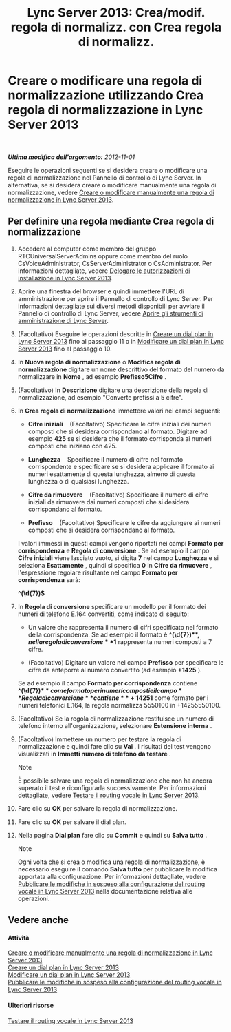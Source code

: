 ﻿---
title: "Lync Server 2013: Crea/modif. regola di normalizz. con Crea regola di normalizz."
TOCTitle: Creare o modificare una regola di normalizzazione utilizzando Crea regola di normalizzazione
ms:assetid: e8547d7b-f74d-4a73-9a7d-df20d7a87fcd
ms:mtpsurl: https://technet.microsoft.com/it-it/library/Gg399036(v=OCS.15)
ms:contentKeyID: 49302337
ms.date: 08/24/2015
mtps_version: v=OCS.15
ms.translationtype: HT
---

# Creare o modificare una regola di normalizzazione utilizzando Crea regola di normalizzazione in Lync Server 2013

 

_**Ultima modifica dell'argomento:** 2012-11-01_

Eseguire le operazioni seguenti se si desidera creare o modificare una regola di normalizzazione nel Pannello di controllo di Lync Server. In alternativa, se si desidera creare o modificare manualmente una regola di normalizzazione, vedere [Creare o modificare manualmente una regola di normalizzazione in Lync Server 2013](lync-server-2013-create-or-modify-a-normalization-rule-manually.md).

## Per definire una regola mediante Crea regola di normalizzazione

1.  Accedere al computer come membro del gruppo RTCUniversalServerAdmins oppure come membro del ruolo CsVoiceAdministrator, CsServerAdministrator o CsAdministrator. Per informazioni dettagliate, vedere [Delegare le autorizzazioni di installazione in Lync Server 2013](lync-server-2013-delegate-setup-permissions.md).

2.  Aprire una finestra del browser e quindi immettere l'URL di amministrazione per aprire il Pannello di controllo di Lync Server. Per informazioni dettagliate sui diversi metodi disponibili per avviare il Pannello di controllo di Lync Server, vedere [Aprire gli strumenti di amministrazione di Lync Server](lync-server-2013-open-lync-server-administrative-tools.md).

3.  (Facoltativo) Eseguire le operazioni descritte in [Creare un dial plan in Lync Server 2013](lync-server-2013-create-a-dial-plan.md) fino al passaggio 11 o in [Modificare un dial plan in Lync Server 2013](lync-server-2013-modify-a-dial-plan.md) fino al passaggio 10.

4.  In **Nuova regola di normalizzazione** o **Modifica regola di normalizzazione** digitare un nome descrittivo del formato del numero da normalizzare in **Nome** , ad esempio **Prefisso5Cifre** .

5.  (Facoltativo) In **Descrizione** digitare una descrizione della regola di normalizzazione, ad esempio "Converte prefissi a 5 cifre".

6.  In **Crea regola di normalizzazione** immettere valori nei campi seguenti:
    
      - **Cifre iniziali**    (Facoltativo) Specificare le cifre iniziali dei numeri composti che si desidera corrispondano al formato. Digitare ad esempio **425** se si desidera che il formato corrisponda ai numeri composti che iniziano con 425.
    
      - **Lunghezza**    Specificare il numero di cifre nel formato corrispondente e specificare se si desidera applicare il formato ai numeri esattamente di questa lunghezza, almeno di questa lunghezza o di qualsiasi lunghezza.
    
      - **Cifre da rimuovere**    (Facoltativo) Specificare il numero di cifre iniziali da rimuovere dai numeri composti che si desidera corrispondano al formato.
    
      - **Prefisso**    (Facoltativo) Specificare le cifre da aggiungere ai numeri composti che si desidera corrispondano al formato.
    
    I valori immessi in questi campi vengono riportati nei campi **Formato per corrispondenza** e **Regola di conversione** . Se ad esempio il campo **Cifre iniziali** viene lasciato vuoto, si digita **7** nel campo **Lunghezza** e si seleziona **Esattamente** , quindi si specifica **0** in **Cifre da rimuovere** , l'espressione regolare risultante nel campo **Formato per corrispondenza** sarà:
    
    **^(\\d{7})$**

7.  In **Regola di conversione** specificare un modello per il formato dei numeri di telefono E.164 convertiti, come indicato di seguito:
    
      - Un valore che rappresenta il numero di cifri specificato nel formato della corrispondenza. Se ad esempio il formato è **^(\\d{7})$** , nella regola di conversione **$1** rappresenta numeri composti a 7 cifre.
    
      - (Facoltativo) Digitare un valore nel campo **Prefisso** per specificare le cifre da anteporre al numero convertito (ad esempio **+1425** ).
    
    Se ad esempio il campo **Formato per corrispondenza** contiene **^(\\d{7})$** come formato per i numeri composti e il campo **Regola di conversione** contiene **+1425$1** come formato per i numeri telefonici E.164, la regola normalizza 5550100 in +14255550100.

8.  (Facoltativo) Se la regola di normalizzazione restituisce un numero di telefono interno all'organizzazione, selezionare **Estensione interna** .

9.  (Facoltativo) Immettere un numero per testare la regola di normalizzazione e quindi fare clic su **Vai** . I risultati del test vengono visualizzati in **Immetti numero di telefono da testare** .
    

    > [!NOTE]
    > È possibile salvare una regola di normalizzazione che non ha ancora superato il test e riconfigurarla successivamente. Per informazioni dettagliate, vedere <A href="lync-server-2013-test-voice-routing.md">Testare il routing vocale in Lync Server 2013</A>.



10. Fare clic su **OK** per salvare la regola di normalizzazione.

11. Fare clic su **OK** per salvare il dial plan.

12. Nella pagina **Dial plan** fare clic su **Commit** e quindi su **Salva tutto** .
    

    > [!NOTE]
    > Ogni volta che si crea o modifica una regola di normalizzazione, è necessario eseguire il comando <STRONG>Salva tutto</STRONG> per pubblicare la modifica apportata alla configurazione. Per informazioni dettagliate, vedere <A href="lync-server-2013-publish-pending-changes-to-the-voice-routing-configuration.md">Pubblicare le modifiche in sospeso alla configurazione del routing vocale in Lync Server 2013</A> nella documentazione relativa alle operazioni.



## Vedere anche

#### Attività

[Creare o modificare manualmente una regola di normalizzazione in Lync Server 2013](lync-server-2013-create-or-modify-a-normalization-rule-manually.md)  
[Creare un dial plan in Lync Server 2013](lync-server-2013-create-a-dial-plan.md)  
[Modificare un dial plan in Lync Server 2013](lync-server-2013-modify-a-dial-plan.md)  
[Pubblicare le modifiche in sospeso alla configurazione del routing vocale in Lync Server 2013](lync-server-2013-publish-pending-changes-to-the-voice-routing-configuration.md)  

#### Ulteriori risorse

[Testare il routing vocale in Lync Server 2013](lync-server-2013-test-voice-routing.md)

